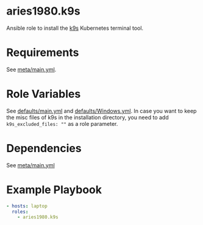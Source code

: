# aries1980.k9s

Ansible role to install the [k9s](https://k9ss.io/) Kubernetes terminal tool.


# Requirements

See [meta/main.yml](meta/main.yml).


# Role Variables

See [defaults/main.yml](defaults/main.yml) and [defaults/Windows.yml](defaults/Windows.yml).
In case you want to keep the misc files of k9s in the installation directory, you need to add
`k9s_excluded_files: ""` as a role parameter.


# Dependencies

See [meta/main.yml](meta/main.yml)


# Example Playbook

```yml
- hosts: laptop
  roles:
    - aries1980.k9s
```
